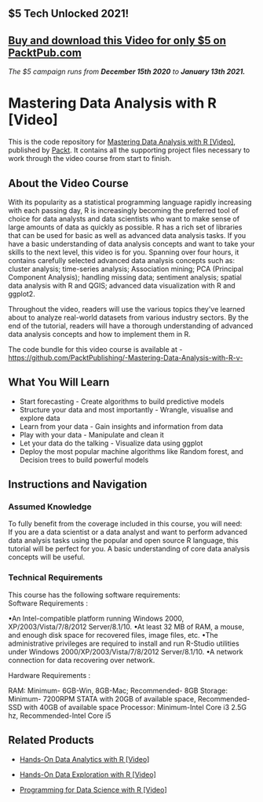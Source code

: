 ## $5 Tech Unlocked 2021!
[Buy and download this Video for only $5 on PacktPub.com](https://www.packtpub.com/product/mastering-data-analysis-with-r-video/9781787125100)
-----
*The $5 campaign         runs from __December 15th 2020__ to __January 13th 2021.__*

# Mastering Data Analysis with R [Video]
This is the code repository for [Mastering Data Analysis with R [Video]](https://www.packtpub.com/big-data-and-business-intelligence/mastering-data-analysis-r-video?utm_source=github&utm_medium=repository&utm_campaign=9781787125100), published by [Packt](https://www.packtpub.com/?utm_source=github). It contains all the supporting project files necessary to work through the video course from start to finish.
## About the Video Course
With its popularity as a statistical programming language rapidly increasing with each passing day, R is increasingly becoming the preferred tool of choice for data analysts and data scientists who want to make sense of large amounts of data as quickly as possible. R has a rich set of libraries that can be used for basic as well as advanced data analysis tasks. If you have a basic understanding of data analysis concepts and want to take your skills to the next level, this video is for you. Spanning over four hours, it contains carefully selected advanced data analysis concepts such as: cluster analysis; time-series analysis; Association mining; PCA (Principal Component Analysis); handling missing data; sentiment analysis; spatial data analysis with R and QGIS; advanced data visualization with R and ggplot2.

Throughout the video, readers will use the various topics they've learned about to analyze real-world datasets from various industry sectors. By the end of the tutorial, readers will have a thorough understanding of advanced data analysis concepts and how to implement them in R.

The code bundle for this video course is available at - https://github.com/PacktPublishing/-Mastering-Data-Analysis-with-R-v-

<H2>What You Will Learn</H2>
<DIV class=book-info-will-learn-text>
<UL>
<LI>Start forecasting - Create algorithms to build predictive models 
<LI>Structure your data and most importantly - Wrangle, visualise and explore data 
<LI>Learn from your data - Gain insights and information from data 
<LI>Play with your data - Manipulate and clean it 
<LI>Let your data do the talking - Visualize data using ggplot 
<LI>Deploy the most popular machine algorithms like Random forest, and Decision trees to build powerful models </LI></UL></DIV>

## Instructions and Navigation
### Assumed Knowledge
To fully benefit from the coverage included in this course, you will need:<br/>
If you are a data scientist or a data analyst and want to perform advanced data analysis tasks using the popular and open source R language, this tutorial will be perfect for you. A basic understanding of core data analysis concepts will be useful.
### Technical Requirements
This course has the following software requirements:<br/>
Software Requirements :

•An Intel-compatible platform running Windows 2000, XP/2003/Vista/7/8/2012 Server/8.1/10.
•At least 32 MB of RAM, a mouse, and enough disk space for recovered files, image files, etc.
•The administrative privileges are required to install and run R-Studio utilities under Windows 2000/XP/2003/Vista/7/8/2012 Server/8.1/10.
•A network connection for data recovering over network.

Hardware Requirements :

RAM: Minimum- 6GB-Win, 8GB-Mac; Recommended- 8GB
Storage: Minimum- 7200RPM STATA with 20GB of available space, Recommended-SSD with 40GB of available space
Processor: Minimum-Intel Core i3 2.5G hz, Recommended-Intel Core i5


## Related Products
* [Hands-On Data Analytics with R [Video]](https://www.packtpub.com/big-data-and-business-intelligence/hands-data-analytics-r-video?utm_source=github&utm_medium=repository&utm_campaign=9781789134667)

* [Hands-On Data Exploration with R [Video]](https://www.packtpub.com/big-data-and-business-intelligence/hands-data-exploration-r-video?utm_source=github&utm_medium=repository&utm_campaign=9781789137163)

* [Programming for Data Science with R [Video]](https://www.packtpub.com/application-development/programming-data-science-r-video?utm_source=github&utm_medium=repository&utm_campaign=9781788998239)

